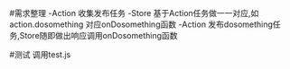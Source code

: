 #需求整理
-Action 收集发布任务
-Store 基于Action任务做一一对应,如action.dosomething 对应onDosomething函数
-Action 发布dosomething任务,Store随即做出响应调用onDosomething函数

#测试
调用test.js


